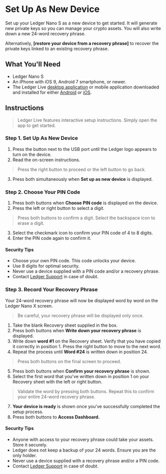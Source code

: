 
<need link>

# Set Up As New Device

Set up your Ledger Nano S as a new device to get started. It will generate new private keys so you can manage your crypto assets. You will also write down a new 24-word recovery phrase.

Alternatively,  **[restore your device from a recovery phrase]** to recover the private keys linked to an existing recovery phrase.

## What You'll Need

-   Ledger Nano S
-   An iPhone with iOS 9, Android 7 smartphone, or newer.
-   The Ledger Live [desktop application](https://www.ledger.com/pages/ledger-live) or mobile application downloaded and installed for either [Android](https://play.google.com/store/apps/details?id=com.ledger.live) or [iOS](https://itunes.apple.com/app/id1361671700).

## Instructions

>Ledger Live features interactive setup instructions. Simply open the app to get started.

### Step 1. Set Up As New Device

1.  Press the button next to the USB port until the Ledger logo appears to turn on the device.
2.  Read the on-screen instructions.

>Press the right button to proceed or the left button to go back.

3.  Press both simultaneously when **Set up as new device** is displayed.

### Step 2. Choose Your PIN Code

1.  Press both buttons when **Choose PIN code** is displayed on the device.
2.  Press the left or right button to select a digit. 

>Press both buttons to confirm a digit. Select the backspace icon to erase a digit.

3.  Select the checkmark icon to confirm your PIN code of 4 to 8 digits.
4.  Enter the PIN code again to confirm it.

#### Security Tips

-   Choose your own PIN code. This code unlocks your device.
-   Use 8 digits for optimal security.
-   Never use a device supplied with a PIN code and/or a recovery phrase.
-   Contact [Ledger Support](https://support.ledger.com/hc/requests/new) in case of doubt.

### Step 3. Record Your Recovery Phrase

Your 24-word recovery phrase will now be displayed word by word on the Ledger Nano X screen.

>Be careful, your recovery phrase will be displayed only once.

1.  Take the blank Recovery sheet supplied in the box.
2.  Press both buttons when **Write down your recovery phrase** is displayed.
3.  Write down **word #1** on the Recovery sheet. Verify that you have copied it correctly in position 1. Press the right button to move to the next word.
4.  Repeat the process until **Word #24** is written down in position 24.

>Press both buttons on the final screen to proceed.

5.  Press both buttons when **Confirm your recovery phrase** is shown.
6.  Select the first word that you've written down in position 1 on your Recovery sheet with the left or right button.

>Validate the word by pressing both buttons. Repeat this to confirm your entire 24-word recovery phrase.

7.  **Your device is ready** is shown once you've successfully completed the setup process.
8.  Press both buttons to **Access Dashboard.** 

#### Security Tips

-   Anyone with access to your recovery phrase could take your assets. Store it securely.
-   Ledger does not keep a backup of your 24 words. Ensure you are the only holder.
-   Never use a device supplied with a recovery phrase and/or a PIN code.
-   Contact [Ledger Support](https://support.ledger.com/hc/requests/new) in case of doubt.
